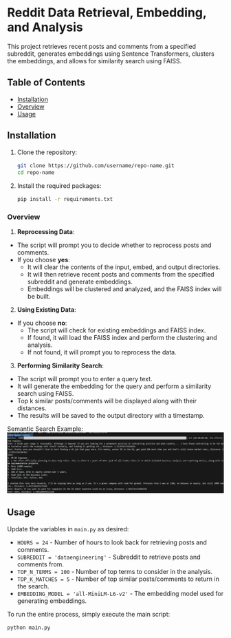 # Reddit Data Retrieval, Embedding, and Analysis

This project retrieves recent posts and comments from a specified subreddit, generates embeddings using Sentence Transformers, clusters the embeddings, and allows for similarity search using FAISS.

## Table of Contents
- [Installation](#installation)
- [Overview](#overview)
- [Usage](#usage)

## Installation

1. Clone the repository:
    ```bash
    git clone https://github.com/username/repo-name.git
    cd repo-name
    ```

2. Install the required packages:
    ```bash
    pip install -r requirements.txt
    ```

### Overview

1. **Reprocessing Data**:
  * The script will prompt you to decide whether to reprocess posts and comments.
  * If you choose **yes**:
    * It will clear the contents of the input, embed, and output directories.
    * It will then retrieve recent posts and comments from the specified subreddit and generate embeddings.
    * Embeddings will be clustered and analyzed, and the FAISS index will be built.

2. **Using Existing Data**:

  * If you choose **no**:
    * The script will check for existing embeddings and FAISS index.
    * If found, it will load the FAISS index and perform the clustering and analysis.
    * If not found, it will prompt you to reprocess the data.

3. **Performing Similarity Search**:

  * The script will prompt you to enter a query text.
  * It will generate the embedding for the query and perform a similarity search using FAISS.
  * Top k similar posts/comments will be displayed along with their distances.
  * The results will be saved to the output directory with a timestamp.

Semantic Search Example:
![Description of Image](semantic-search-example.png)

## Usage

Update the variables in `main.py` as desired:
* `HOURS = 24` - Number of hours to look back for retrieving posts and comments.
* `SUBREDDIT = 'dataengineering'` - Subreddit to retrieve posts and comments from.
* `TOP_N_TERMS = 100` - Number of top terms to consider in the analysis.
* `TOP_K_MATCHES = 5` - Number of top similar posts/comments to return in the search.
* `EMBEDDING_MODEL = 'all-MiniLM-L6-v2'` - The embedding model used for generating embeddings.

To run the entire process, simply execute the main script:

```bash
python main.py
```
